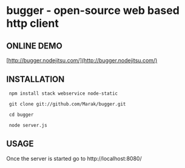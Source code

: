 # bugger - open-source web based http client

## ONLINE DEMO

  [http://bugger.nodejitsu.com/](http://bugger.nodejitsu.com/)

## INSTALLATION

     npm install stack webservice node-static
   
     git clone git://github.com/Marak/bugger.git
   
     cd bugger
   
     node server.js
   
## USAGE

Once the server is started go to http://localhost:8080/  

